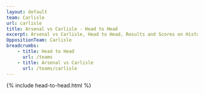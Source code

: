 ```yaml
---
layout: default
team: Carlisle
url: carlisle
title: Arsenal vs Carlisle - Head to Head
excerpt: Arsenal vs Carlisle, Head to Head, Results and Scores on History of Arsenal Football Club
OppositionTeam: Carlisle
breadcrumbs:
    - title: Head to Head
      url: /teams
    - title: Arsenal vs Carlisle
      url: /teams/carlisle
---
```


{% include head-to-head.html %}
